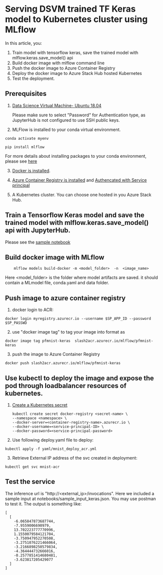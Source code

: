 # Serving DSVM trained TF Keras model to Kubernetes cluster using MLflow

In this article, you:

1. Train model with tensorflow keras, save the trained model with mlflow.keras.save_model() api
2. Build docker image with mlflow command line
3. Push the docker image to Azure Container Registry
4. Deploy the docker image to Azure Stack Hub hosted Kubernetes
5. Test the deployment.

## Prerequisites
1. [Data Science Virtual Machine- Ubuntu 18.04](https://docs.microsoft.com/en-us/azure/machine-learning/data-science-virtual-machine/dsvm-ubuntu-intro)

   Please make sure to select "Password" for Authentication type,  as JupyterHub is not configured to use SSH public keys.
   
2. MLFlow is installed to your conda virtual environment.

```
conda activate myenv

pip install mlflow

```

For more details about installing packages to your conda environment, please see [here](https://conda.io/projects/conda/en/latest/user-guide/tasks/manage-pkgs.html)

3. [Docker is installed](https://docs.docker.com/engine/install/ubuntu/).

4. [Azure Container Registry is installed](https://docs.microsoft.com/en-us/azure/container-registry/container-registry-get-started-portal) 
   and [Authencated with Service principal](https://docs.microsoft.com/en-us/azure/container-registry/container-registry-authentication)
   
5. A Kubernetes cluster. You can choose one hosted in you Azure Stack Hub.

## Train a Tensorflow Keras model and save the trained model with mlflow.keras.save_model() api with JupyterHub.

Please see the [sample notebook](notebooks/image_classification_mnist_tf_mlflow-no-run.ipynb)

## Build docker image with MLflow

```
    mlflow models build-docker -m <model_folder>  -n  <image_name>
```
Here <model_folder> is the folder where model artifacts are saved. it should contain a MLmodel file, conda.yaml and data folder.


## Push image to azure container registry

1.  docker login to ACR:
       
``` docker login myregistry.azurecr.io --username $SP_APP_ID --password $SP_PASSWD ```
       
2.  use "docker image tag" to tag your image into format as
       
``` docker image tag pfmnist-keras  slash2acr.azurecr.io/mlflow/pfmnist-keras ```

3.  push the image to Azure Container Registry
    
``` docker push slash2acr.azurecr.io/mlflow/pfmnist-keras ```
       
       
##  Use kubectl to deploy the image and expose the pod through loadbalancer resources of kubernetes.

1. [Create a Kubernetes secret](https://docs.microsoft.com/en-us/azure/container-registry/container-registry-auth-kubernetes)
      
      ```
      kubectl create secret docker-registry <secret-name> \
    --namespace <namespace> \
    --docker-server=<container-registry-name>.azurecr.io \
    --docker-username=<service-principal-ID> \
    --docker-password=<service-principal-password>
    
      ```
    
2. Use following deploy.yaml file to deploy:

```
kubectl apply -f yaml/mnist_deploy_acr.yml

```

3.  Retrieve External IP address of the svc created in deployment:

``` kubectl get svc mnist-acr ```

## Test the service

The inference url is "http://<external_ip>/invocations". Here we included a sample input at notebooks/sample_input_keras.json.
You may use postman to test it. The output is something like:

```
[
  [
    -6.065847873687744,
    -7.9559006690979,
    13.702223777770996,
    1.1550079584121704,
    -3.750947952270508,
    -3.2751076221466064,
    -3.2166898250579834,
    -4.364444732666016,
    -0.2577851414680481,
    -3.623817205429077
  ]
]
```

       

